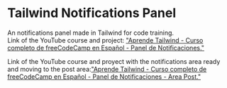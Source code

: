 # Tailwind Notifications Panel
An notifications panel made in Tailwind for code training.  
Link of the YouTube course and project: ["Aprende Tailwind - Curso completo de freeCodeCamp en Español - Panel de Notificaciones."](https://www.youtube.com/watch?v=5HtRcMSO1Ro&t=5355s&ab_channel=freeCodeCampEspa%C3%B1ol)

Link of the YouTube course and proyect with the notifications area ready and moving to the post area:["Aprende Tailwind - Curso completo de freeCodeCamp en Español - Panel de Notificaciones - Area Post."](https://www.youtube.com/watch?v=5HtRcMSO1Ro&t=9745s&ab_channel=freeCodeCampEspa%C3%B1ol)